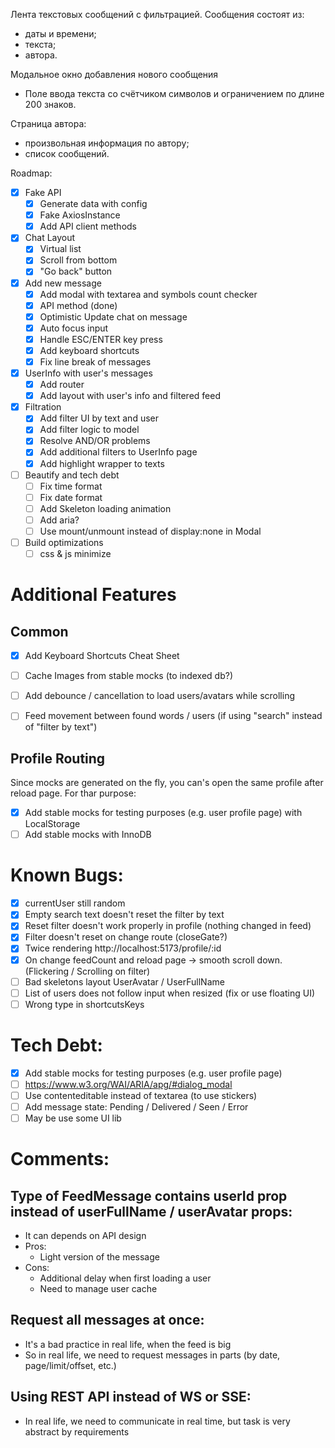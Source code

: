 Лента текстовых сообщений с фильтрацией.
Сообщения состоят из:
- даты и времени;
- текста;
- автора.

Модальное окно добавления нового сообщения
- Поле ввода текста со счётчиком символов и ограничением по длине 200 знаков.

Страница автора:
- произвольная информация по автору;
- список сообщений.

Roadmap:
- [x] Fake API 
  - [x] Generate data with config
  - [x] Fake AxiosInstance
  - [x] Add API client methods
- [x] Chat Layout
  - [x] Virtual list
  - [x] Scroll from bottom
  - [x] "Go back" button
- [x] Add new message
  - [x] Add modal with textarea and symbols count checker 
  - [x] API method (done)
  - [x] Optimistic Update chat on message
  - [x] Auto focus input 
  - [x] Handle ESC/ENTER key press
  - [x] Add keyboard shortcuts
  - [x] Fix line break of messages
- [x] UserInfo with user's messages
  - [x] Add router
  - [x] Add layout with user's info and filtered feed
- [x] Filtration
  - [x] Add filter UI by text and user
  - [x] Add filter logic to model
  - [x] Resolve AND/OR problems
  - [x] Add additional filters to UserInfo page
  - [x] Add highlight wrapper to texts
- [ ] Beautify and tech debt
  - [ ] Fix time format
  - [ ] Fix date format
  - [ ] Add Skeleton loading animation
  - [ ] Add aria?
  - [ ] Use mount/unmount instead of display:none in Modal 
- [ ] Build optimizations
  - [ ] css & js minimize
 
# Additional Features
## Common 
- [x] Add Keyboard Shortcuts Cheat Sheet
- [ ] Cache Images from stable mocks (to indexed db?)  
- [ ] Add debounce / cancellation to load users/avatars while scrolling 
- [ ] Feed movement between found words / users (if using "search" instead of "filter by text")


## Profile Routing
Since mocks are generated on the fly, you can's open the same profile after reload page.
For thar purpose:
- [x] Add stable mocks for testing purposes (e.g. user profile page) with LocalStorage
- [ ] Add stable mocks with InnoDB

# Known Bugs:
  - [x] currentUser still random
  - [x] Empty search text doesn't reset the filter by text
  - [x] Reset filter doesn't work properly in profile (nothing changed in feed)
  - [x] Filter doesn't reset on change route (closeGate?)
  - [x] Twice rendering http://localhost:5173/profile/:id 
  - [x] On change feedCount and reload page -> smooth scroll down. (Flickering / Scrolling on filter)
  - [ ] Bad skeletons layout UserAvatar / UserFullName
  - [ ] List of users does not follow input when resized (fix or use floating UI)
  - [ ] Wrong type in shortcutsKeys

# Tech Debt:
  - [x] Add stable mocks for testing purposes (e.g. user profile page)
  - [ ] https://www.w3.org/WAI/ARIA/apg/#dialog_modal
  - [ ] Use contenteditable instead of textarea (to use stickers)
  - [ ] Add message state: Pending / Delivered / Seen / Error
  - [ ] May be use some UI lib

# Comments:
## Type of FeedMessage contains userId prop instead of userFullName / userAvatar props:
  - It can depends on API design
  - Pros:
    - Light version of the message
  - Cons:
    - Additional delay when first loading a user
    - Need to manage user cache
    
## Request all messages at once:
  - It's a bad practice in real life, when the feed is big
  - So in real life, we need to request messages in parts (by date, page/limit/offset, etc.)

## Using REST API instead of WS or SSE:
  - In real life, we need to communicate in real time, but task is very abstract by requirements

